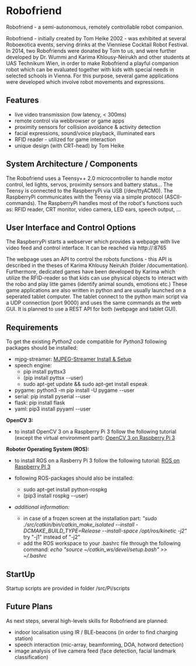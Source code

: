 # Robofriend

Robofriend - a semi-autonomous, remotely controllable robot companion.

Robofriend - initially created by Tom Heike 2002 - was exhibited at several Roboexotica events, serving drinks at the Vienniese Cocktail Robot Festival.
In 2014, two Robofriends were donated by Tom to us, and were further developed by Dr. Wummi and Karima Khlousy-Neirukh and other students at UAS Technikum Wien, in order to make Robofriend a playful companion robot which can be evaluated together with kids with special needs in selected schools in Vienna.
For this purpose, several game applications were developed which involve robot movements and expressions.


## Features
* live video transmission (low latency, < 300ms)
* remote control via webbrowser or game apps
* proximity sensors for collision avoidance & activity detection
* facial expressions, sound/voice playback, illuminated ears
* RFID reader - utilized for game interaction
* unique design (with CRT-head) by Tom Heike

## System Architecture / Components

The Robofriend uses a Teensy++ 2.0 microcontroller to handle motor control, led lights, servos, proximity sensors and battery status...
The Teensy is connected to the RaspberryPi via USB (/dev/ttyACM0). The RaspberryPi communicates with the Teensy via a simple protocol (ASCII-commands).
The RaspberryPi handles most of the robot's functions such as: RFID reader, CRT monitor, video camera, LED ears, speech output, ...

## User Interface and Control Options

The RaspberryPi starts a webserver which provides a webpage with live video feed and control interface.
It can be reached via http://<ip-adress-of-raspberry>:8765

The webpage uses an API to control the robots functions - this API is described in the theses of Karima Khlousy Neirukh (folder /documentation).
Furthermore, dedicated games have been developed by Karima which utilize the RFID-reader so that kids can use physical objects to interact with the robo and play litte games (identify animal sounds, emotions etc.)
These game applications are also written in python and are usually launched on a seperated tablet computer. The tablet connect to the python main script via a UDP connection (port 9000) and uses the same commands as the web GUI. It is planned to use a REST API for both (webpage and tablet GUI).

## Requirements

To get the existing *Python2* code compatible for *Python3* following packages should be installed:
*  mjpg-streamer: [MJPEG-Streamer Install & Setup](https://github.com/cncjs/cncjs/wiki/Setup-Guide:-Raspberry-Pi-%7C-MJPEG-Streamer-Install-&-Setup-&-FFMpeg-Recording)
* speech engine:
  * pip install pyttsx3
  * (pip install pyttsx --user)
  * sudo apt-get update && sudo apt-get install espeak
* pygame: python3 -m pip install -U pygame --user
* serial: pip install pyserial --user
* flask: pip install flask
* yaml: pip3 install pyyaml --user

**OpenCV 3:**
* to install OpenCV 3 on a Raspberry Pi 3 follow the following tutorial (except the virtual environment part):
[OpenCV 3 on Raspberry Pi 3](https://www.pyimagesearch.com/2017/09/04/raspbian-stretch-install-opencv-3-python-on-your-raspberry-pi/)

**Roboter Operating System (ROS):**
* to install ROS on a Rasberry Pi 3 follow the following tutorial:
[ROS on Raspberry PI 3](https://www.intorobotics.com/how-to-install-ros-kinetic-on-raspberry-pi-3-running-raspbian-stretch-lite/)

* following ROS-packages should also be installed:
    * sudo apt-get install python-rospkg
    * (pip3 install rospkg --user)

* *additional information:*
    * in case of a frozen screen at the installation part: *"sudo ./src/catkin/bin/catkin_make_isolated --install -DCMAKE_BUILD_TYPE=Release --install-space /opt/ros/kinetic -j2"*
        try "-j1" instead of "-j2"
    * add the ROS workspace to your .bashrc file through the following command: *echo "source ~/catkin_ws/devel/setup.bash" >> ~/.bashrc*

## StartUp

Startup scripts are provided in folder /src/Pi/scripts

## Future Plans

As next steps, several high-levels skills for Robofriend are planned:
* indoor localisation using IR / BLE-beacons (in order to find charging station)
* speech interaction (mic-array, beamforming, DOA, hotword detection)
* image analysis of live camera feed (face detection, facial landmark classification)
